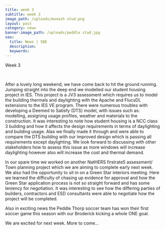 ```yaml
---
title: week 3
subtitle: week 3
image_path: /uploads/monash stud.png
layout: post
category: news
banner-image_path: /uploads/peddle stud.jpg
seo:
  title: News | SBE
  description:
  keywords:
---
```


Week 3

&nbsp;

After a lovely long weekend, we have come back to hit the ground running. Jumping straight into the deep end we modelled our student housing project in IES. This project is a JV3 assessment which requires us to model the building thermals and daylighting with the Apache and FlucsDL extensions to the IES VE program. There were numerous troubles with developing a Deemed to Satisfy (DTS) model, with issues such as: modelling, assigning usage profiles, weather and materials to the construction. It was interesting to note how student housing is a NCC class 3 building and how it affects the design requirements in terms of daylighting and building usage. Alas we finally made it through and were able to compare the DTS building with our improved design which is passing all requirements except daylighting. We look forward to discussing with other stakeholders how to assess this issue as more windows will increase daylighting however also will increase the cost and thermal demand.

In our spare time we worked on another NatHERS firstrate5 assessment/ Town planning project which we are aiming to complete early next week. We also had the opportunity to sit in on a Green Star interiors meeting. Here we learned the difficulty of chasing up evidence for approval and how the Green Star application process is not so straight forward and has some leniency for negotiation. It was interesting to see how the differing parties of builders, contractors and ESD consultants were able to negotiate how the project will be completed.

Also in exciting news the Peddle Thorp soccer team has won their first soccer game this season with our Broderick kicking a whole ONE goal.

We are excited for next week. More to come…

&nbsp;

&nbsp;